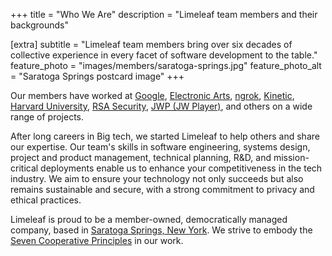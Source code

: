 +++
title = "Who We Are"
description = "Limeleaf team members and their backgrounds"

[extra]
subtitle = "Limeleaf team members bring over six decades of collective experience in every facet of software development to the table."
feature_photo = "images/members/saratoga-springs.jpg"
feature_photo_alt = "Saratoga Springs postcard image"
+++

Our members have worked at [Google][2], [Electronic Arts][3], [ngrok][4], [Kinetic][5], [Harvard University][6], [RSA Security][8], [JWP (JW Player)][7], and others on a wide range of projects.

After long careers in Big tech, we started Limeleaf to help others and share our expertise. Our team's skills in software engineering, systems design, project and product management, technical planning, R&D, and mission-critical deployments enable us to enhance your competitiveness in the tech industry. We aim to ensure your technology not only succeeds but also remains sustainable and secure, with a strong commitment to privacy and ethical practices.

Limeleaf is proud to be a member-owned, democratically managed company, based in [Saratoga Springs, New York][1]. We strive to embody the [Seven Cooperative Principles][9] in our work.

[1]: https://en.wikipedia.org/wiki/Saratoga_Springs,_New_York "Saratoga Springs Wikipedia page"
[2]: https://www.google.com/chrome "Google website"
[3]: https://ea.com "EA website"
[4]: https://ngrok.com "ngrok website"
[5]: https://wearekinetic.com "Kinetic website"
[6]: https://www.harvard.edu "Harvard website"
[7]: https://www.jwplayer.com "JW Player website"
[8]: https://rsa.com "RSA website"
[9]: https://uwcc.wisc.edu/about-co-ops/cooperative-principles/ "Seven Cooperative Principles page"
